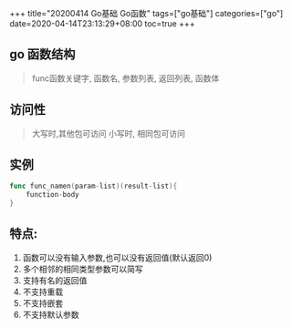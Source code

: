 +++
title="20200414 Go基础 Go函数"
tags=["go基础"]
categories=["go"]
date=2020-04-14T23:13:29+08:00
toc=true
+++

##  go 函数结构
   > func函数关键字, 函数名, 参数列表, 返回列表, 函数体

## 访问性
   > 大写时,其他包可访问
   > 小写时, 相同包可访问

## 实例
```go
func func_namen(param-list)(result-list){
	function-body
}
```

## 特点:
1. 函数可以没有输入参数,也可以没有返回值(默认返回0)
2. 多个相邻的相同类型参数可以简写
3. 支持有名的返回值
4. 不支持重载
5. 不支持嵌套
6. 不支持默认参数